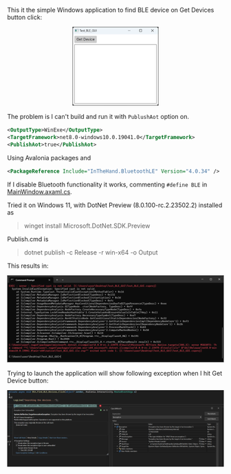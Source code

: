 This it the simple Windows application to find BLE device on Get Devices button click:

<p align="center">
  <img src="img/gui.png" alt="drawing" width="200"/>
</p>

The problem is I can't build and run it with ``PublushAot`` option on.

```xml
<OutputType>WinExe</OutputType>
<TargetFramework>net8.0-windows10.0.19041.0</TargetFramework>
<PublishAot>true</PublishAot>
```

Using Avalonia packages and 
```xml
<PackageReference Include="InTheHand.BluetoothLE" Version="4.0.34" />
```

If I disable Bluetooth functionality it works, commenting ``#define BLE`` in
[MainWindow.axaml.cs](https://github.com/denys-volodarskyi/Test_BLE_GUI/blob/master/MainWindow.axaml.cs#L1).

Tried it on Windows 11, with DotNet Preview (8.0.100-rc.2.23502.2) installed as

> winget install Microsoft.DotNet.SDK.Preview

Publish.cmd is

> dotnet publish -c Release -r win-x64 -o Output

This results in:

![Publush Message](img/publush-message.png)

Trying to launch the application will show following exception when I hit Get Device button:

![Run Exception](img/run-exception.png)
